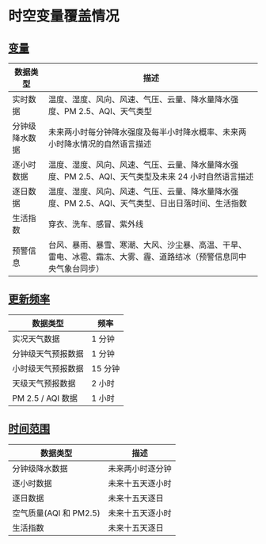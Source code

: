 # 时空变量覆盖情况

## [变量](https://docs.caiyunapp.com/docs/tables/coverage#变量)

| 数据类型       | 描述                                                         |
| -------------- | ------------------------------------------------------------ |
| 实时数据       | 温度、湿度、风向、风速、气压、云量、降水量降水强度、PM 2.5、AQI、天气类型 |
| 分钟级降水数据 | 未来两小时每分钟降水强度及每半小时降水概率、未来两小时降水情况的自然语言描述 |
| 逐小时数据     | 温度、湿度、风向、风速、气压、云量、降水量降水强度、PM 2.5、AQI、天气类型及未来 24 小时自然语言描述 |
| 逐日数据       | 温度、湿度、风向、风速、气压、云量、降水量降水强度、PM 2.5、AQI、天气类型、日出日落时间、生活指数 |
| 生活指数       | 穿衣、洗车、感冒、紫外线                                     |
| 预警信息       | 台风、暴雨、暴雪、寒潮、大风、沙尘暴、高温、干旱、雷电、冰雹、霜冻、大雾、霾、道路结冰（预警信息同中央气象台同步） |

## [更新频率](https://docs.caiyunapp.com/docs/tables/coverage#更新频率)

| 数据类型           | 频率    |
| ------------------ | ------- |
| 实况天气数据       | 1 分钟  |
| 分钟级天气预报数据 | 1 分钟  |
| 小时级天气预报数据 | 15 分钟 |
| 天级天气预报数据   | 2 小时  |
| PM 2.5 / AQI 数据  | 1 小时  |

## [时间范围](https://docs.caiyunapp.com/docs/tables/coverage#时间范围)

| 数据类型               | 描述             |
| ---------------------- | ---------------- |
| 分钟级降水数据         | 未来两小时逐分钟 |
| 逐小时数据             | 未来十五天逐小时 |
| 逐日数据               | 未来十五天逐日   |
| 空气质量(AQI 和 PM2.5) | 未来十五天逐小时 |
| 生活指数               | 未来十五天逐日   |

